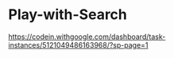 # Play-with-Search
https://codein.withgoogle.com/dashboard/task-instances/5121049486163968/?sp-page=1
